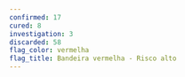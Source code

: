 ```yaml
---
confirmed: 17
cured: 8
investigation: 3
discarded: 58
flag_color: vermelha
flag_title: Bandeira vermelha - Risco alto
---
```

